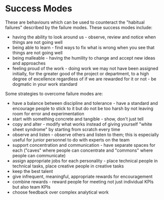 # Success Modes
These are behaviours which can be used to counteract the "habitual failures" described by the failure modes. These success modes include:
- having the ability to look around us - observe, review and notice when things are not going well
- being able to learn - find ways to fix what is wrong when you see that things are not going well
- being malleable - having the humility to change and accept new ideas and approaches
- feeling proud of the work - doing work we may not have been assigned initially, for the greater good of the project or department, to a high degree of excellence regardless of if we are rewarded for it or not - be dogmatic in your work standard

Some strategies to overcome failure modes are:
- have a balance between discipline and tolerance - have a standard and encourage people to stick to it but do not be too harsh by not leaving room for error and experimentation
- start with something concrete and tangible - show, don't just tell
- copy and alter - modify what works instead of giving yourself "white sheet syndrome" by starting from scratch every time
- observe and listen - observe others and listen to them; this is especially useful for junior personnel to do with experts on the team
- support concentration and communication - have separate spaces for each ("caves" where people can concentrate and "commons" where people can communicate)
- assign appropriate jobs for each personality - place technical people in technical tasks, place creative people in creative tasks
- keep the best talent
- give infrequent, meaningful, appropriate rewards for encouragement
- combine rewards - reward people for meeting not just individual KPIs but also team KPIs
- choose feedback over complex analytical work
